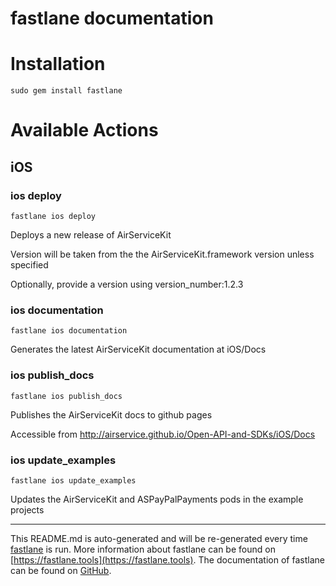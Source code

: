fastlane documentation
================
# Installation
```
sudo gem install fastlane
```
# Available Actions
## iOS
### ios deploy
```
fastlane ios deploy
```
Deploys a new release of AirServiceKit

Version will be taken from the the AirServiceKit.framework version unless specified

Optionally, provide a version using version_number:1.2.3
### ios documentation
```
fastlane ios documentation
```
Generates the latest AirServiceKit documentation at iOS/Docs
### ios publish_docs
```
fastlane ios publish_docs
```
Publishes the AirServiceKit docs to github pages

Accessible from http://airservice.github.io/Open-API-and-SDKs/iOS/Docs
### ios update_examples
```
fastlane ios update_examples
```
Updates the AirServiceKit and ASPayPalPayments pods in the example projects

----

This README.md is auto-generated and will be re-generated every time [fastlane](https://fastlane.tools) is run.
More information about fastlane can be found on [https://fastlane.tools](https://fastlane.tools).
The documentation of fastlane can be found on [GitHub](https://github.com/fastlane/fastlane/tree/master/fastlane).
